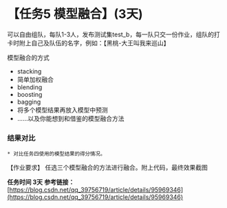# 【任务5 模型融合】(3天)
可以自由组队，每队1-3人，发布测试集test_b，每一队只交一份作业，组队的打卡时附上自己及队伍的名字，例如：【黑桃-大王叫我来巡山】

模型融合的方式
  * stacking
  * 简单加权融合
  * blending
  * boosting
  * bagging
  * 将多个模型结果再放入模型中预测
  * ……以及你能想到和借鉴的模型融合方法



###  结果对比
    * 对比任务四使用的模型结果的得分情况。

【作业要求】
任选三个模型融合的方法进行融合。附上代码，最终效果截图

 
**任务时间 3天**
**参考链接：**[https://blog.csdn.net/qq_39756719/article/details/95969346](https://blog.csdn.net/qq_39756719/article/details/95969346)

